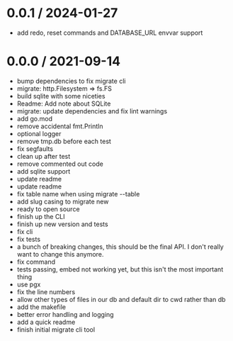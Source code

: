 # 0.0.1 / 2024-01-27

- add redo, reset commands and DATABASE_URL envvar support

# 0.0.0 / 2021-09-14

- bump dependencies to fix migrate cli
- migrate: http.Filesystem => fs.FS
- build sqlite with some niceties
- Readme: Add note about SQLite
- migrate: update dependencies and fix lint warnings
- add go.mod
- remove accidental fmt.Println
- optional logger
- remove tmp.db before each test
- fix segfaults
- clean up after test
- remove commented out code
- add sqlite support
- update readme
- update readme
- fix table name when using migrate --table
- add slug casing to migrate new
- ready to open source
- finish up the CLI
- finish up new version and tests
- fix cli
- fix tests
- a bunch of breaking changes, this should be the final API. I don't really want to change this anymore.
- fix command
- tests passing, embed not working yet, but this isn't the most important thing
- use pgx
- fix the line numbers
- allow other types of files in our db and default dir to cwd rather than db
- add the makefile
- better error handling and logging
- add a quick readme
- finish initial migrate cli tool
